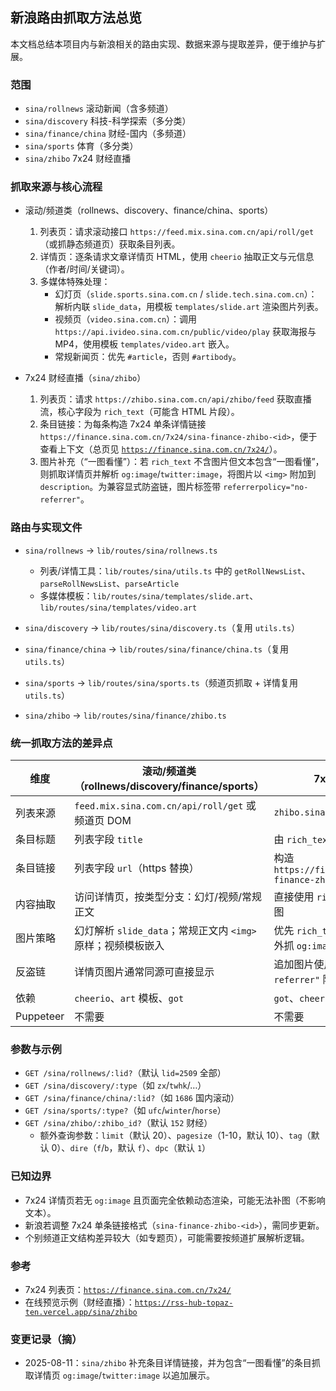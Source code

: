 ## 新浪路由抓取方法总览

本文档总结本项目内与新浪相关的路由实现、数据来源与提取差异，便于维护与扩展。

### 范围
- `sina/rollnews` 滚动新闻（含多频道）
- `sina/discovery` 科技-科学探索（多分类）
- `sina/finance/china` 财经-国内（多频道）
- `sina/sports` 体育（多分类）
- `sina/zhibo` 7x24 财经直播

### 抓取来源与核心流程
- 滚动/频道类（rollnews、discovery、finance/china、sports）
  1) 列表页：请求滚动接口 `https://feed.mix.sina.com.cn/api/roll/get`（或抓静态频道页）获取条目列表。
  2) 详情页：逐条请求文章详情页 HTML，使用 `cheerio` 抽取正文与元信息（作者/时间/关键词）。
  3) 多媒体特殊处理：
     - 幻灯页（`slide.sports.sina.com.cn` / `slide.tech.sina.com.cn`）：解析内联 `slide_data`，用模板 `templates/slide.art` 渲染图片列表。
     - 视频页（`video.sina.com.cn`）：调用 `https://api.ivideo.sina.com.cn/public/video/play` 获取海报与 MP4，使用模板 `templates/video.art` 嵌入。
     - 常规新闻页：优先 `#article`，否则 `#artibody`。

- 7x24 财经直播（`sina/zhibo`）
  1) 列表页：请求 `https://zhibo.sina.com.cn/api/zhibo/feed` 获取直播流，核心字段为 `rich_text`（可能含 HTML 片段）。
  2) 条目链接：为每条构造 7x24 单条详情链接 `https://finance.sina.com.cn/7x24/sina-finance-zhibo-<id>`，便于查看上下文（总页见 [`https://finance.sina.com.cn/7x24/`](https://finance.sina.com.cn/7x24/)）。
  3) 图片补充（“一图看懂”）：若 `rich_text` 不含图片但文本包含“一图看懂”，则抓取详情页并解析 `og:image`/`twitter:image`，将图片以 `<img>` 附加到 `description`。为兼容显式防盗链，图片标签带 `referrerpolicy="no-referrer"`。

### 路由与实现文件
- `sina/rollnews` → `lib/routes/sina/rollnews.ts`
  - 列表/详情工具：`lib/routes/sina/utils.ts` 中的 `getRollNewsList`、`parseRollNewsList`、`parseArticle`
  - 多媒体模板：`lib/routes/sina/templates/slide.art`、`lib/routes/sina/templates/video.art`

- `sina/discovery` → `lib/routes/sina/discovery.ts`（复用 `utils.ts`）
- `sina/finance/china` → `lib/routes/sina/finance/china.ts`（复用 `utils.ts`）
- `sina/sports` → `lib/routes/sina/sports.ts`（频道页抓取 + 详情复用 `utils.ts`）
- `sina/zhibo` → `lib/routes/sina/finance/zhibo.ts`

### 统一抓取方法的差异点

| 维度 | 滚动/频道类（rollnews/discovery/finance/sports） | 7x24 财经直播（zhibo） |
| --- | --- | --- |
| 列表来源 | `feed.mix.sina.com.cn/api/roll/get` 或频道页 DOM | `zhibo.sina.com.cn/api/zhibo/feed` |
| 条目标题 | 列表字段 `title` | 由 `rich_text` 去标签截取（80 字内） |
| 条目链接 | 列表字段 `url`（https 替换） | 构造 `https://finance.sina.com.cn/7x24/sina-finance-zhibo-<id>` |
| 内容抽取 | 访问详情页，按类型分支：幻灯/视频/常规正文 | 直接使用 `rich_text`；必要时访问详情页补图 |
| 图片策略 | 幻灯解析 `slide_data`；常规正文内 `<img>` 原样；视频模板嵌入 | 优先 `rich_text` 自带 `<img>`；“一图看懂”额外抓 `og:image`/`twitter:image` |
| 反盗链 | 详情页图片通常同源可直接显示 | 追加图片使用 `referrerpolicy="no-referrer"` 降低防盗链风险 |
| 依赖 | `cheerio`、`art` 模板、`got` | `got`、`cheerio`（仅在补图时用） |
| Puppeteer | 不需要 | 不需要 |

### 参数与示例
- `GET /sina/rollnews/:lid?`（默认 `lid=2509` 全部）
- `GET /sina/discovery/:type`（如 `zx`/`twhk`/…）
- `GET /sina/finance/china/:lid?`（如 `1686` 国内滚动）
- `GET /sina/sports/:type?`（如 `ufc`/`winter`/`horse`）
- `GET /sina/zhibo/:zhibo_id?`（默认 `152` 财经）
  - 额外查询参数：`limit`（默认 20）、`pagesize`（1-10，默认 10）、`tag`（默认 0）、`dire`（`f`/`b`，默认 `f`）、`dpc`（默认 `1`）

### 已知边界
- 7x24 详情页若无 `og:image` 且页面完全依赖动态渲染，可能无法补图（不影响文本）。
- 新浪若调整 7x24 单条链接格式（`sina-finance-zhibo-<id>`），需同步更新。
- 个别频道正文结构差异较大（如专题页），可能需要按频道扩展解析逻辑。

### 参考
- 7x24 列表页：[`https://finance.sina.com.cn/7x24/`](https://finance.sina.com.cn/7x24/)
- 在线预览示例（财经直播）：[`https://rss-hub-topaz-ten.vercel.app/sina/zhibo`](https://rss-hub-topaz-ten.vercel.app/sina/zhibo)

### 变更记录（摘）
- 2025-08-11：`sina/zhibo` 补充条目详情链接，并为包含“一图看懂”的条目抓取详情页 `og:image`/`twitter:image` 以追加展示。


